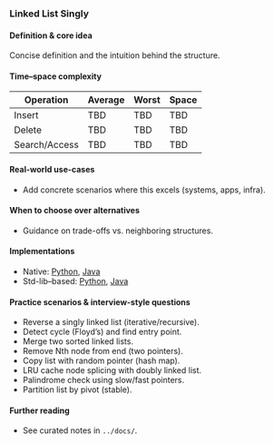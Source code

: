 ### Linked List Singly

#### Definition & core idea
Concise definition and the intuition behind the structure.

#### Time–space complexity
| Operation | Average | Worst | Space |
|---|---|---|---|
| Insert | TBD | TBD | TBD |
| Delete | TBD | TBD | TBD |
| Search/Access | TBD | TBD | TBD |

#### Real-world use-cases
- Add concrete scenarios where this excels (systems, apps, infra).

#### When to choose over alternatives
- Guidance on trade-offs vs. neighboring structures.

#### Implementations
- Native: [Python](../python/native/linked_list_singly.py), [Java](../java/native/LinkedListSingly.java)
- Std-lib–based: [Python](../python/stdlib/linked_list_singly_std.py), [Java](../java/stdlib/LinkedListSinglyStd.java)

#### Practice scenarios & interview-style questions
- Reverse a singly linked list (iterative/recursive).
- Detect cycle (Floyd’s) and find entry point.
- Merge two sorted linked lists.
- Remove Nth node from end (two pointers).
- Copy list with random pointer (hash map).
- LRU cache node splicing with doubly linked list.
- Palindrome check using slow/fast pointers.
- Partition list by pivot (stable).

#### Further reading
- See curated notes in `../docs/`.
